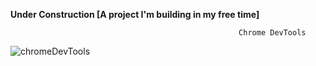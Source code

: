 **Under Construction [A project I'm building in my free time]**

                                                       Chrome DevTools
![chromeDevTools](https://github.com/user-attachments/assets/d52ccf22-2709-4a60-8422-21fb48b9204a)
